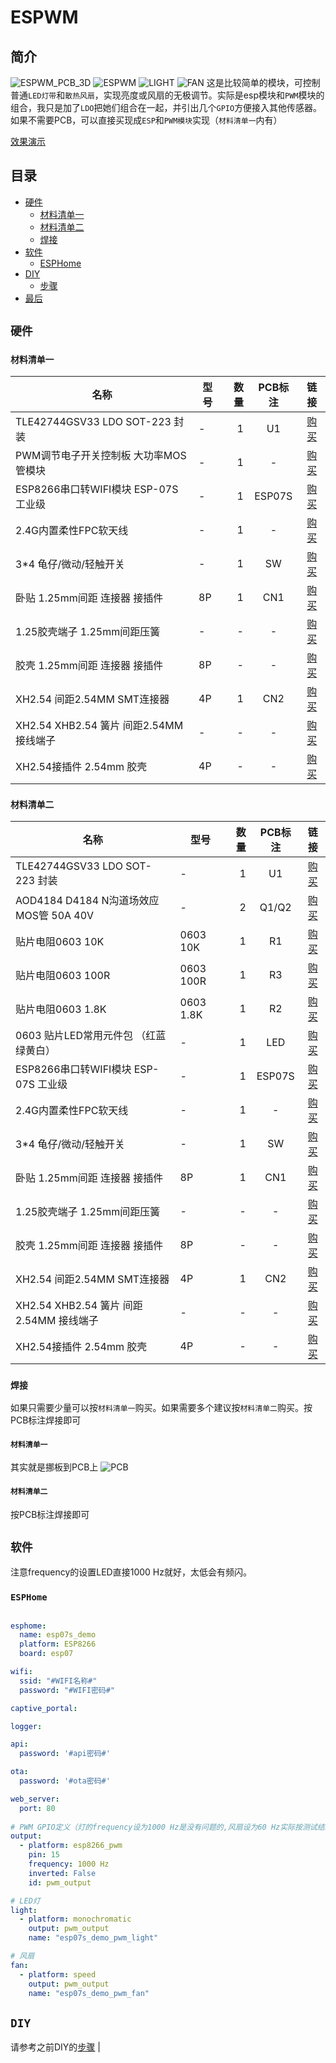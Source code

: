 
# ESPWM

## 简介

![ESPWM_PCB_3D](./img/ESPWM_PCB_3D.png)
![ESPWM](./img/ESPWM.jpg)
![LIGHT](./img/LIGHT.jpg)
![FAN](./img/FAN.jpg)
这是比较简单的模块，可控制普通`LED灯带`和`散热风扇`，实现亮度或风扇的无极调节。实际是esp模块和`PWM`模块的组合，我只是加了`LDO`把她们组合在一起，并引出几个`GPIO`方便接入其他传感器。如果不需要PCB，可以直接买现成`ESP`和`PWM模块`实现（`材料清单一`内有）

[效果演示](https://www.bilibili.com/video/BV1wy4y1u7Bx)


## 目录

* [硬件](#硬件)
    * [材料清单一](#材料清单一)
    * [材料清单二](#材料清单二)
    * [焊接](#焊接)
* [软件](#软件)
    * [ESPHome](#ESPHome)
* [DIY](#DIY)
    * [步骤](#步骤)
* [最后](#最后)

## `硬件`

### `材料清单一`

| 名称 | 型号 | 数量 | PCB标注 | 链接 |
| ----- | ----- | ----: | :----: | :----: |
| TLE42744GSV33 LDO SOT-223 封装 | - | 1 | U1 | [购买](https://item.taobao.com/item.htm?id=596175129159) |
| PWM调节电子开关控制板 大功率MOS管模块 | - | 1 | - | [购买](https://item.taobao.com/item.htm?id=558594541986) |
| ESP8266串口转WIFI模块 ESP-07S 工业级 | - | 1 | ESP07S | [购买](https://item.taobao.com/item.htm?id=536432661872) |
| 2.4G内置柔性FPC软天线 | - | 1 | - | [购买](https://item.taobao.com/item.htm?id=574057911861) |
| 3*4 龟仔/微动/轻触开关 | - | 1 | SW | [购买](https://item.taobao.com/item.htm?id=546724645617) |
| 卧贴 1.25mm间距 连接器 接插件 | 8P | 1 | CN1 | [购买](https://item.taobao.com/item.htm?id=528819360986) |
| 1.25胶壳端子 1.25mm间距压簧 | - | - | - | [购买](https://item.taobao.com/item.htm?id=528804501334) |
| 胶壳 1.25mm间距 连接器 接插件 | 8P | - | - | [购买](https://item.taobao.com/item.htm?id=528730091171) |
| XH2.54 间距2.54MM SMT连接器 | 4P | 1 | CN2 | [购买](https://item.taobao.com/item.htm?id=553190289846) |
| XH2.54 XHB2.54 簧片 间距2.54MM 接线端子 | - | - | - | [购买](https://item.taobao.com/item.htm?id=522575889276) |
| XH2.54接插件 2.54mm 胶壳 | 4P | - | - | [购买](https://item.taobao.com/item.htm?id=522578104271) |

### `材料清单二`

| 名称 | 型号 | 数量 | PCB标注 | 链接 |
| ----- | ----- | ----: | :----: | :----: |
| TLE42744GSV33 LDO SOT-223 封装 | - | 1 | U1 | [购买](https://item.taobao.com/item.htm?id=596175129159) |
| AOD4184 D4184 N沟道场效应MOS管 50A 40V | - | 2 | Q1/Q2 | [购买](https://item.taobao.com/item.htm?id=621661261124) |
| 贴片电阻0603 10K | 0603 10K | 1 | R1 | [购买](https://item.taobao.com/item.htm?id=642138541174) |
| 贴片电阻0603 100R | 0603 100R | 1 | R3 | [购买](https://item.taobao.com/item.htm?id=642138541174) |
| 贴片电阻0603 1.8K | 0603 1.8K | 1 | R2 | [购买](https://item.taobao.com/item.htm?id=642140285577) |
| 0603 贴片LED常用元件包 （红蓝绿黄白） | - | 1 | LED | [购买](https://item.taobao.com/item.htm?id=526211410115) |
| ESP8266串口转WIFI模块 ESP-07S 工业级 | - | 1 | ESP07S | [购买](https://item.taobao.com/item.htm?id=536432661872) |
| 2.4G内置柔性FPC软天线 | - | 1 | - | [购买](https://item.taobao.com/item.htm?id=574057911861) |
| 3*4 龟仔/微动/轻触开关 | - | 1 | SW | [购买](https://item.taobao.com/item.htm?id=546724645617) |
| 卧贴 1.25mm间距 连接器 接插件 | 8P | 1 | CN1 | [购买](https://item.taobao.com/item.htm?id=528819360986) |
| 1.25胶壳端子 1.25mm间距压簧 | - | - | - | [购买](https://item.taobao.com/item.htm?id=528804501334) |
| 胶壳 1.25mm间距 连接器 接插件 | 8P | - | - | [购买](https://item.taobao.com/item.htm?id=528730091171) |
| XH2.54 间距2.54MM SMT连接器 | 4P | 1 | CN2 | [购买](https://item.taobao.com/item.htm?id=553190289846) |
| XH2.54 XHB2.54 簧片 间距2.54MM 接线端子 | - | - | - | [购买](https://item.taobao.com/item.htm?id=522575889276) |
| XH2.54接插件 2.54mm 胶壳 | 4P | - | - | [购买](https://item.taobao.com/item.htm?id=522578104271) |

### `焊接`

如果只需要少量可以按`材料清单一`购买。如果需要多个建议按`材料清单二`购买。按PCB标注焊接即可

#### `材料清单一`
其实就是挪板到PCB上
![PCB](./img/PCB.png)

#### `材料清单二`

按PCB标注焊接即可

## `软件`

注意frequency的设置LED直接1000 Hz就好，太低会有频闪。

### `ESPHome`

```yaml

esphome:
  name: esp07s_demo
  platform: ESP8266
  board: esp07

wifi:
  ssid: "#WIFI名称#"
  password: "#WIFI密码#"

captive_portal:

logger:

api:
  password: '#api密码#'

ota:
  password: '#ota密码#'

web_server:
  port: 80
  
# PWM GPIO定义（灯的frequency设为1000 Hz是没有问题的,风扇设为60 Hz实际按测试结果为准）
output:
  - platform: esp8266_pwm
    pin: 15
    frequency: 1000 Hz
    inverted: False
    id: pwm_output

# LED灯
light:
  - platform: monochromatic
    output: pwm_output
    name: "esp07s_demo_pwm_light"

# 风扇
fan:
  - platform: speed
    output: pwm_output
    name: "esp07s_demo_pwm_fan"

```

## `DIY`

请参考之前DIY的[步骤](https://github.com/liwei19920307/S5in1#%E6%AD%A5%E9%AA%A4) |